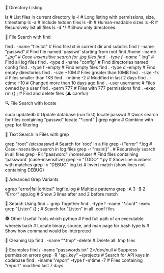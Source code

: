 📁 Directory Listing

ls                    # List files in current directory
ls -l                 # Long listing with permissions, size, timestamp
ls -a                 # Include hidden files
ls -lh                # Human-readable sizes
ls -R                 # Recursively list all files
ls -d */              # Show only directories

🔎 File Search with find

find . -name "file.txt"                    # Find file.txt in current dir and subdirs
find / -name "passwd"                      # Find file named 'passwd' starting from root
find /home -iname "*.jpg"                  # Case-insensitive search for .jpg files
find . -type f -name "*.log"               # Find all log files
find . -type d -name "config"              # Find directories named config
find . -type f -empty                      # Find empty files
find . -type d -empty                      # Find empty directories
find . -size +10M                          # Files greater than 10MB
find . -size -1k                           # Files smaller than 1KB
find . -mtime -2                           # Modified in last 2 days
find . -ctime +10                          # Changed more than 10 days ago
find . -user username                      # Files owned by a user
find . -perm 777                           # Files with 777 permissions
find . -exec rm {} \;                      # Find and delete files (⚠️ careful)

🔍 File Search with locate

sudo updatedb                               # Update database (run first)
locate passwd                               # Quick search for files containing "passwd"
locate "*.conf" | grep nginx                # Combine with grep for filtering


🧾 Text Search in Files with grep

grep "root" /etc/passwd                    # Search for 'root' in a file
grep -i "error" *.log                      # Case-insensitive search in log files
grep -r "main()" .                         # Recursively search in all files
grep -Ril "password" /home/user            # Find files containing 'password' (case-insensitive)
grep -n "TODO" *.py                        # Show line numbers with matches
grep -v "DEBUG" log.txt                    # Invert match (show lines not containing DEBUG)

🧠 Advanced Grep Variants

egrep "error|fail|critical" logfile.log    # Multiple patterns
grep -A 3 -B 2 "Error" app.log             # Show 3 lines after and 2 before match

📂 Search Using find + grep Together
find . -type f -name "*.conf" -exec grep "Listen" {} \;   # Search for "Listen" in all .conf files

🕵️ Other Useful Tools
which python                              # Find full path of an executable
whereis bash                              # Locate binary, source, and man page for bash
type ls                                   # Show how command would be interpreted

🧹 Cleaning Up
find . -name "*.tmp" -delete              # Delete all .tmp files

📌 Examples
find / -name "passwords.txt" 2>/dev/null          # Suppress permission errors
grep -R "api_key" ~/projects                      # Search for API keys in codebase
find . -iname "*report*" -type f -mtime -7        # Files containing "report" modified last 7 days
